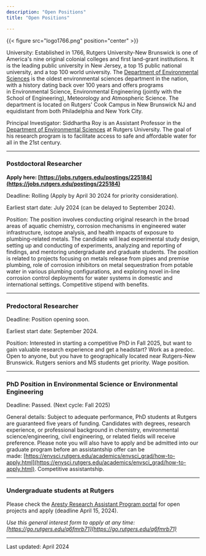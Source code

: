 ```yaml
---
description: "Open Positions"
title: "Open Positions"

---
```


{{< figure src="logo1766.png" position="center" >}}

University: Established in 1766, Rutgers University-New Brunswick is one of America's nine original colonial colleges and first land-grant institutions. It is the leading public university in New Jersey, a top 15 public national university, and a top 100 world university. The [Department of Environmental Sciences](https://envsci.rutgers.edu/) is the oldest environmental sciences department in the nation, with a history dating back over 100 years and offers programs in Environmental Science, Environmental Engineering (jointly with the School of Engineering), Meteorology and Atmospheric Science. The department is located on Rutgers' Cook Campus in New Brunswick NJ and equidistant from both Philadelphia and New York City.

Principal Investigator: Siddhartha Roy is an Assistant Professor in the [Department of Environmental Sciences](https://envsci.rutgers.edu/) at Rutgers University. The goal of his research program is to facilitate access to safe and affordable water for all in the 21st century.

------

### Postdoctoral Researcher

**Apply here: [https://jobs.rutgers.edu/postings/225184](https://jobs.rutgers.edu/postings/225184)**

Deadline: Rolling (Apply by April 30 2024 for priority consideration).

Earliest start date: July 2024 (can be delayed to September 2024).

Position: The position involves conducting original research in the broad areas of aquatic chemistry, corrosion mechanisms in engineered water infrastructure, isotope analysis, and health impacts of exposure to plumbing-related metals. The candidate will lead experimental study design, setting up and conducting of experiments, analyzing and reporting of findings, and mentoring undergraduate and graduate students. The position is related to projects focusing on metals release from pipes and premise plumbing, role of corrosion inhibitors on metal sequestration from potable water in various plumbing configurations, and exploring novel in-line corrosion control deployments for water systems in domestic and international settings. Competitive stipend with benefits.

------

### Predoctoral Researcher

Deadline: Position opening soon.

Earliest start date: September 2024.

Position: Interested in starting a competitive PhD in Fall 2025, but want to gain valuable research experience and get a headstart? Work as a predoc. Open to anyone, but you have to geographically located near Rutgers-New Brunswick. Rutgers seniors and MS students get priority. Wage position.

------

### PhD Position in Environmental Science or Environmental Engineering

Deadline: Passed. (Next cycle: Fall 2025)

General details: Subject to adequate performance, PhD students at Rutgers are guaranteed five years of funding. Candidates with degrees, research experience, or professional background in chemistry, environmental science/engineering, civil engineering, or related fields will receive preference. Please note you will also have to apply and be admitted into our graduate program before an assistantship offer can be made: [https://envsci.rutgers.edu/academics/envsci_grad/how-to-apply.html](https://envsci.rutgers.edu/academics/envsci_grad/how-to-apply.html). Competitive assistantship. 

------

### Undergraduate students at Rutgers

Please check the [Aresty Research Assistant Program portal](https://aresty.rutgers.edu/programs/research-assistant-program) for open projects and apply (deadline April 15, 2024).  

*Use this general interest form to apply at any time: [https://go.rutgers.edu/q6fmrb71](https://go.rutgers.edu/q6fmrb71)*

------

Last updated: April 2024
